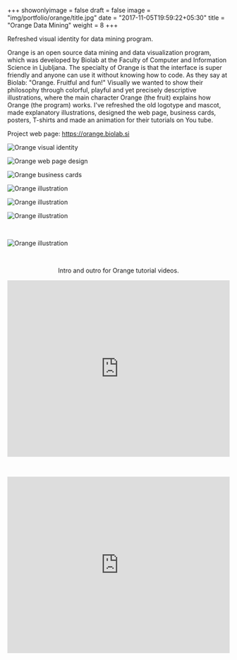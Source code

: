 +++
showonlyimage = false
draft = false
image = "img/portfolio/orange/title.jpg"
date = "2017-11-05T19:59:22+05:30"
title = "Orange Data Mining"
weight = 8
+++

Refreshed visual identity for data mining program.
<!--more-->

Orange is an open source data mining and data visualization program, which was developed by Biolab at the Faculty of Computer and Information Science in Ljubljana. The specialty of Orange is that the interface  is super friendly and anyone can use it without knowing how to code. As they say at Biolab: "Orange. Fruitful and fun!" Visually we wanted to show their philosophy through colorful, playful and yet precisely descriptive illustrations, where the main character Orange (the fruit) explains how Orange (the program) works. I've refreshed the old logotype and mascot, made explanatory illustrations, designed the web page, business cards, posters, T-shirts and made an animation for their tutorials on You tube.

Project web page: https://orange.biolab.si

![Orange visual identity](/img/portfolio/orange/title.jpg)

![Orange web page design](/img/portfolio/orange/orange_web.jpg)

![Orange business cards](/img/portfolio/orange/orange_web_VIZ.jpg)

![Orange illustration](/img/portfolio/orange/add-ons-01.png)

![Orange illustration](/img/portfolio/orange/adv_data_mining-02.png)

![Orange illustration](/img/portfolio/orange/orange_workshop_poster.png)

&nbsp;

![Orange illustration](/img/portfolio/orange/orange-education.png)


&nbsp;

  <a name="video"></a>
  <p style="text-align: center;">Intro and outro for Orange tutorial videos.</p>
  <iframe frameborder="0" width="100%" height="400px"
    src="https://www.youtube.com/embed/lb-x36xqJ-E">
  </iframe>
   
&nbsp;

  <iframe frameborder="0" width="100%" height="400px"
    src="https://www.youtube.com/embed/D4RBey-b2VA">
  </iframe>